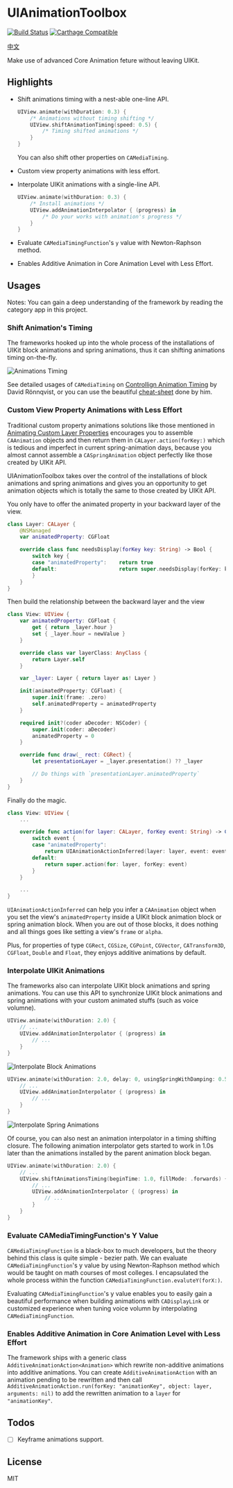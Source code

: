 # UIAnimationToolbox

[![Build Status](https://travis-ci.com/WeZZard/UIAnimationToolbox.svg?branch=master)](https://travis-ci.com/WeZZard/UIAnimationToolbox)
[![Carthage Compatible](https://img.shields.io/badge/Carthage-compatible-4BC51D.svg?style=flat)](https://github.com/Carthage/Carthage)

[中文](./使用說明.md)

Make use of advanced Core Animation feture without leaving UIKit.

## Highlights

- Shift animations timing with a nest-able one-line API.

  ```swift
  UIView.animate(withDuration: 0.3) {
      /* Animations without timing shifting */
      UIView.shiftAnimationTiming(speed: 0.5) {
          /* Timing shifted animations */
      }
  }
  ```

  You can also shift other properties on `CAMediaTiming`.

- Custom view property animations with less effort.

- Interpolate UIKit animations with a single-line API.

  ```swift
  UIView.animate(withDuration: 0.3) {
      /* Install animations */
      UIView.addAnimationInterpolator { (progress) in
          /* Do your works with animation's progress */
      }
  }
  ```

- Evaluate `CAMediaTimingFunction`'s `y` value with Newton-Raphson method.

- Enables Additive Animation in Core Animation Level with Less Effort.

## Usages

Notes: You can gain a deep understanding of the framework by reading the
category app in this project.

### Shift Animation's Timing

The frameworks hooked up into the whole process of the installations of
UIKit block animations and spring animations, thus it can shifting
animations timing on-the-fly.

![Animations Timing](.readme.d/animations-timing-example.gif)

See detailed usages of `CAMediaTiming` on
[Controllign Animation Timing](http://ronnqvi.st/controlling-animation-timing)
by David Rönnqvist, or you can use the beautiful
[cheat-sheet](http://ronnqvi.st/images/CAMediaTiming%20cheat%20sheet.pdf)
done by him.

### Custom View Property Animations with Less Effort

Traditional custom property animations solutions like those mentioned in
[Animating Custom Layer Properties](https://www.objc.io/issues/12-animations/animating-custom-layer-properties/)
encourages you to assemble `CAAnimation` objects and then return them in
`CALayer.action(forKey:)` which is tedious and imperfect in current
spring-animation days, because you almost cannot assemble a
`CASpringAnimation` object perfectly like those created by UIKit API.

UIAnimationToolbox takes over the control of the installations of block
animations and spring animations and gives you an opportunity to get
animation objects which is totally the same to those created by UIKit API.

You only have to offer the animated property in your backward layer of the
view.

```swift
class Layer: CALayer {
    @NSManaged
    var animatedProperty: CGFloat

    override class func needsDisplay(forKey key: String) -> Bool {
        switch key {
        case "animatedProperty":    return true
        default:                    return super.needsDisplay(forKey: key)
        }
    }
}
```

Then build the relationship between the backward layer and the view

```swift
class View: UIView {
    var animatedProperty: CGFloat {
        get { return _layer.hour }
        set { _layer.hour = newValue }
    }

    override class var layerClass: AnyClass {
        return Layer.self
    }

    var _layer: Layer { return layer as! Layer }

    init(animatedProperty: CGFloat) {
        super.init(frame: .zero)
        self.animatedProperty = animatedProperty
    }

    required init?(coder aDecoder: NSCoder) {
        super.init(coder: aDecoder)
        animatedProperty = 0
    }

    override func draw(_ rect: CGRect) {
        let presentationLayer = _layer.presentation() ?? _layer

        // Do things with `presentationLayer.animatedProperty`
    }
}
```

Finally do the magic.

```swift
class View: UIView {
    ...

    override func action(for layer: CALayer, forKey event: String) -> CAAction? {
        switch event {
        case "animatedProperty":
            return UIAnimationActionInferred(layer: layer, event: event)
        default:
            return super.action(for: layer, forKey: event)
        }
    }

    ...
}
```

`UIAnimationActionInferred` can help you infer a `CAAnimation` object when
you set the view's `animatedProperty` inside a UIKit block animation block
or spring animation block. When you are out of those blocks, it does
nothing and all things goes like setting a view's `frame` or `alpha`.

Plus, for properties of type `CGRect`, `CGSize`, `CGPoint`, `CGVector`,
`CATransform3D`, `CGFloat`, `Double` and `Float`, they enjoys additive
animations by default.

### Interpolate UIKit Animations

The frameworks also can interpolate UIKit block animations and spring
animations. You can use this API to synchronize UIKit block animations and
spring animations with your custom animated stuffs (such as voice volumne).

```swift
UIView.animate(withDuration: 2.0) {
    // ...
    UIView.addAnimationInterpolator { (progress) in
        // ...
    }
}
```

![Interpolate Block Animations](.readme.d/interpolate-block-animations-example.gif)

```swift
UIView.animate(withDuration: 2.0, delay: 0, usingSpringWithDamping: 0.5, initialSpringVelocity: 0.2, options: []) {
    // ...
    UIView.addAnimationInterpolator { (progress) in
        // ...
    }
}
```

![Interpolate Spring Animations](.readme.d/interpolate-spring-animations-example.gif)

Of course, you can also nest an animation interpolator in a timing
shifting closure. The following animation interpolator gets started to
work in 1.0s later than the animations installed by the parent animation
block began.

```swift
UIView.animate(withDuration: 2.0) {
    // ...
    UIView.shiftAnimationsTiming(beginTime: 1.0, fillMode: .forwards) {
        // ...
        UIView.addAnimationInterpolator { (progress) in
            // ...
        }
    }
}
```

### Evaluate CAMediaTimingFunction's Y Value

`CAMediaTimingFunction` is a black-box to much developers, but the theory
behind this class is quite simple - bezier path. We can evaluate
`CAMediaTimingFunction`'s y value by using Newton-Raphson method which
would be taught on math courses of most colleges. I encapsulated the whole
process within the function `CAMediaTimingFunction.evaluteY(forX:)`.

Evaluating `CAMediaTimingFunction`'s y value enables you to easily gain a
beautiful performance when building animations with `CADisplayLink` or
customized experience when tuning voice volumn by interpolating
`CAMediaTimingFunction`.

### Enables Additive Animation in Core Animation Level with Less Effort

The framework ships with a generic class `AdditiveAnimationAction<Animation>`
which rewrite non-additive animations into additive animations. You can
create `AdditiveAnimationAction` with an animation pending to be rewritten
and then call `AdditiveAnimationAction.run(forKey: "animationKey", object: layer, arguments: nil)`
to add the rewritten animation to a `layer` for `"animationKey"`.

## Todos

- [ ] Keyframe animations support.

## License

MIT
